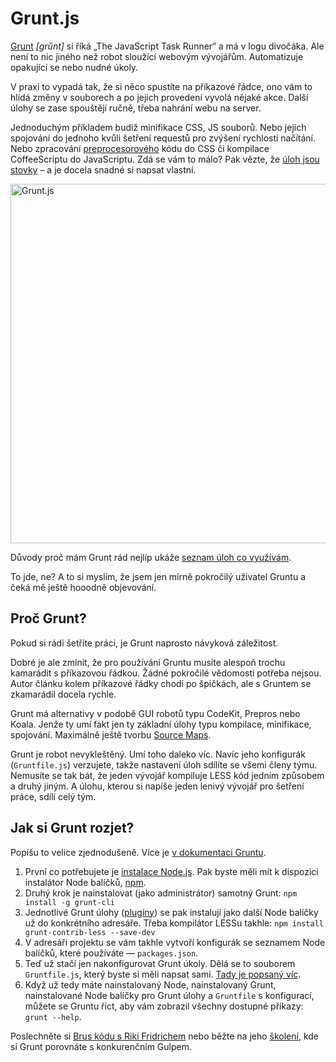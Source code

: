 # Grunt.js

[Grunt](http://gruntjs.com/) *[grŭnt]* si říká „The JavaScript Task Runner“ a má v logu divočáka. Ale není to nic jiného než robot sloužící webovým vývojářům. Automatizuje opakující se nebo nudné úkoly.

V praxi to vypadá tak, že si něco spustíte na příkazové řádce, ono vám to hlídá změny v souborech a po jejich provedení vyvolá nějaké akce. Další úlohy se zase spouštějí ručně, třeba nahrání webu na server.

Jednoduchým příkladem budiž minifikace CSS, JS souborů. Nebo jejich spojování do jednoho kvůli šetření requestů pro zvýšení rychlosti načítání. Nebo zpracování [preprocesorového](/blog/12-css-preprocesory-1) kódu do CSS či kompilace CoffeeScriptu do JavaScriptu. Zdá se vám to málo? Pak vězte, že [úloh jsou stovky](http://gruntjs.com/plugins) – a je docela snadné si napsat vlastní.

<img class="picture" src="content/schemes/grunt.jpg" width="1000" height="575" alt="Grunt.js">

Důvody proč mám Grunt rád nejlíp ukáže [seznam úloh co využívám](grunt-pluginy.md). 

To jde, ne? A to si myslím, že jsem jen mírně pokročilý uživatel Gruntu a čeká mě ještě hooodně objevování.


## Proč Grunt?

Pokud si rádi šetříte práci, je Grunt naprosto návyková záležitost. 

Dobré je ale zmínit, že pro používání Gruntu musíte alespoň trochu kamarádit s příkazovou řádkou. Žádné pokročilé vědomosti potřeba nejsou. Autor  článku kolem příkazové řádky chodí po špičkách, ale s Gruntem se zkamarádil docela rychle.

Grunt má alternativy v podobě GUI robotů typu CodeKit, Prepros nebo Koala. Jenže ty umí fakt jen ty základní úlohy typu kompilace, minifikace, spojování. Maximálně ještě tvorbu [Source Maps](http://roots.io/using-less-source-maps/).

Grunt je robot nevykleštěný. Umí toho daleko víc. Navíc jeho konfigurák (`Gruntfile.js`) verzujete, takže nastavení úloh sdílíte se všemi členy týmu. Nemusíte se tak bát, že jeden vývojář kompiluje LESS kód jedním způsobem a druhý jiným. A úlohu, kterou si napíše jeden lenivý vývojář pro šetření práce, sdílí celý tým.

## Jak si Grunt rozjet?

Popíšu to velice zjednodušeně. Více je [v dokumentaci Gruntu](http://gruntjs.com/getting-started).

1. První co potřebujete je [instalace Node.js](http://nodejs.org/). Pak byste měli mít k dispozici instalátor Node balíčků, [npm](https://www.npmjs.org/).
2. Druhý krok je nainstalovat (jako administrátor) samotný Grunt: `npm install -g grunt-cli`
3. Jednotlivé Grunt úlohy ([pluginy](http://gruntjs.com/plugins)) se pak instalují jako další Node balíčky už do konkrétního adresáře. Třeba kompilátor LESSu takhle: `npm install grunt-contrib-less --save-dev`
4. V adresáři projektu se vám takhle vytvoří konfigurák se seznamem Node balíčků, které používáte — `packages.json`.
5. Teď už stačí jen nakonfigurovat Grunt úkoly. Dělá se to souborem `Gruntfile.js`, který byste si měli napsat sami. [Tady je popsaný víc](http://gruntjs.com/sample-gruntfile).
6. Když už tedy máte nainstalovaný Node, nainstalovaný Grunt, nainstalované Node balíčky pro Grunt úlohy a `Gruntfile` s konfigurací, můžete se Gruntu říct, aby vám zobrazil všechny dostupné příkazy: `grunt --help`.

Poslechněte si [Brus kódu s Riki Fridrichem](http://bruskodu.cz/epizoda/2/) nebo běžte na jeho [školení](http://www.vzhurudolu.cz/kurzy/grunt-gulp), kde si Grunt porovnáte s konkurenčním Gulpem.







